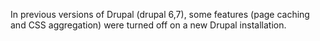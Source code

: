 In previous versions of Drupal \(drupal 6,7\),  some features \(page caching and CSS aggregation\) were turned off on a new Drupal installation.

